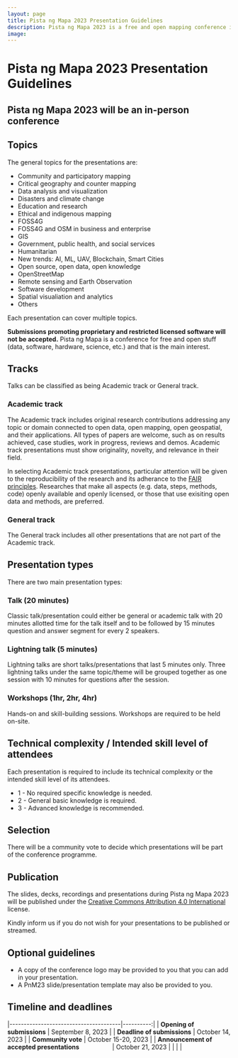 ```yaml
---
layout: page
title: Pista ng Mapa 2023 Presentation Guidelines
description: Pista ng Mapa 2023 is a free and open mapping conference in the Philippines
image:
---
```

<h1 class="color-primary-4 mb-4">Pista ng Mapa 2023 Presentation Guidelines</h1>

## Pista ng Mapa 2023 will be an in-person conference

## Topics

The general topics for the presentations are:

* Community and participatory mapping
* Critical geography and counter mapping
* Data analysis and visualization
* Disasters and climate change
* Education and research
* Ethical and indigenous mapping
* FOSS4G
* FOSS4G and OSM in business and enterprise
* GIS
* Government, public health, and social services
* Humanitarian
* New trends: AI, ML, UAV, Blockchain, Smart Cities
* Open source, open data, open knowledge
* OpenStreetMap
* Remote sensing and Earth Observation
* Software development
* Spatial visualiation and analytics
* Others

Each presentation can cover multiple topics.

<strong>Submissions promoting proprietary and restricted licensed software will not be accepted.</strong> Pista ng Mapa is a conference for free and open stuff (data, software, hardware, science, etc.) and that is the main interest.

## Tracks

Talks can be classified as being Academic track or General track.

### Academic track

The Academic track includes original research contributions addressing any topic or domain connected to open data, open mapping, open geospatial, and their applications. All types of papers are welcome, such as on results achieved, case studies, work in progress, reviews and demos. Academic track presentations must show originality, novelty, and relevance in their field.

In selecting Academic track presentations, particular attention will be given to the reproducibility of the research and its adherance to the [FAIR principles](https://www.go-fair.org/fair-principles/). Researches that make all aspects (e.g. data, steps, methods, code) openly available and openly licensed, or those that use exisiting open data and methods, are preferred.

### General track

The General track includes all other presentations that are not part of the Academic track.

## Presentation types

There are two main presentation types:

### Talk (20 minutes)

Classic talk/presentation could either be general or academic talk with 20 minutes allotted time for the talk itself and to be followed by 15 minutes question and answer segment for every 2 speakers.

### Lightning talk (5 minutes)

Lightning talks are short talks/presentations that last 5 minutes only. Three lightning talks under the same topic/theme will be grouped together as one session with 10 minutes for questions after the session.

### Workshops (1hr, 2hr, 4hr)

Hands-on and skill-building sessions. Workshops are required to be held on-site.

## Technical complexity / Intended skill level of attendees

Each presentation is required to include its technical complexity or the intended skill level of its attendees.

* 1 - No required specific knowledge is needed.
* 2 - General basic knowledge is required.
* 3 - Advanced knowledge is recommended.

## Selection

There will be a community vote to decide which presentations will be part of the conference programme.

## Publication

The slides, decks, recordings and presentations during Pista ng Mapa 2023 will be published under the [Creative Commons Attribution 4.0 International](https://creativecommons.org/licenses/by/4.0/) license.

Kindly inform us if you do not wish for your presentations to be published or streamed.

## Optional guidelines
* A copy of the conference logo may be provided to you that you can add in your presentation.
* A PnM23 slide/presentation template may also be provided to you.

## Timeline and deadlines

|---------------------------------------|----------:|
| **Opening of submissions**            |     September 8, 2023     |
| **Deadline of submissions**           |     October 14, 2023    |
| **Community vote**                    |     October 15-20, 2023    |
| **Announcement of accepted presentations** &nbsp; &nbsp; &nbsp; &nbsp; &nbsp; &nbsp; &nbsp; &nbsp; &nbsp; |     October 21, 2023    |
|   |   |

<!-- ## Submission
{% include submit_cfp.html %} -->